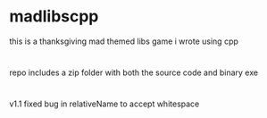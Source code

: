 # madlibscpp

this is a thanksgiving mad themed libs game i wrote using cpp
#
repo includes a zip folder with both the source code and binary exe
#
v1.1 fixed bug in relativeName to accept whitespace
